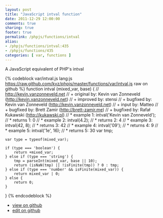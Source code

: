 ```yaml
---
layout: post
title: "JavaScript intval function"
date: 2011-12-29 12:00:00
comments: true
sharing: true
footer: true
permalink: /phpjs/functions/intval
alias:
- /phpjs/functions/intval:435
- /phpjs/functions/435
categories: [ var, functions ]
---
```

A JavaScript equivalent of PHP's intval
<!-- more -->
{% codeblock var/intval.js lang:js https://raw.github.com/kvz/phpjs/master/functions/var/intval.js raw on github %}
function intval (mixed_var, base) {
    // http://kevin.vanzonneveld.net
    // +   original by: Kevin van Zonneveld (http://kevin.vanzonneveld.net)
    // +   improved by: stensi
    // +   bugfixed by: Kevin van Zonneveld (http://kevin.vanzonneveld.net)
    // +   input by: Matteo
    // +   bugfixed by: Brett Zamir (http://brett-zamir.me)
    // +   bugfixed by: Rafał Kukawski (http://kukawski.pl)
    // *     example 1: intval('Kevin van Zonneveld');
    // *     returns 1: 0
    // *     example 2: intval(4.2);
    // *     returns 2: 4
    // *     example 3: intval(42, 8);
    // *     returns 3: 42
    // *     example 4: intval('09');
    // *     returns 4: 9
    // *     example 5: intval('1e', 16);
    // *     returns 5: 30
    var tmp;

    var type = typeof(mixed_var);

    if (type === 'boolean') {
        return +mixed_var;
    } else if (type === 'string') {
        tmp = parseInt(mixed_var, base || 10);
        return (isNaN(tmp) || !isFinite(tmp)) ? 0 : tmp;
    } else if (type === 'number' && isFinite(mixed_var)) {
        return mixed_var | 0;
    } else {
        return 0;
    }
}
{% endcodeblock %}
<ul>
 <li><a href="https://github.com/kvz/phpjs/blob/master/functions/var/intval.js">view on github</a></li>
 <li><a href="https://github.com/kvz/phpjs/edit/master/functions/var/intval.js">edit on github</a></li>
</ul>
